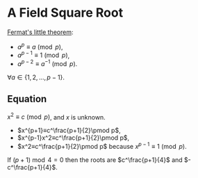 # A Field Square Root

[Fermat's little theorem](https://en.wikipedia.org/wiki/Fermat%27s_little_theorem):

- $a^p ≡ a \pmod p$,
- $a^{p-1} ≡ 1 \pmod p$,
- $a^{p-2} ≡ a^{-1} \pmod p$.

$∀ a ∈ \{1, 2, …, p-1\}$.

## Equation

$x^2 ≡ c \pmod p$, and $x$ is unknown.

- $x^{p+1}≡c^\frac{p+1}{2}\pmod p$,
- $x^{p-1}x^2≡c^\frac{p+1}{2}\pmod p$,
- $x^2≡c^\frac{p+1}{2}\pmod p$ because $x^{p-1} ≡ 1 \pmod p$.

If $(p+1) \bmod 4 = 0$ then the roots are $c^\frac{p+1}{4}$ and $-c^\frac{p+1}{4}$.

